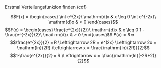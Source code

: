 Erstmal Verteilungsfunktion finden (cdf)

$$F(x) = \begin{cases}
    \int e^{2x}\ \mathrm{d}x & x \leq 0
    \int e^{-2x}\ \mathrm{d}x & > 0
\end{cases}$$
$$F(x) = \begin{cases}
    \frac{e^{2x}}{2}}\ \mathrm{d}x & x \leq 0
    1 - \frac{e^{-2x}}{2}\ \mathrm{d}x & > 0
\end{cases}$$
$F(x) = R \Rightarrow$
$$\frac{e^{2x}}{2} = R \Leftrightarrow 2R = e^{2x} \Leftrightarrow 2x = \mathrm{ln}(2R) \Leftrightarrow x = \frac{\mathrm{ln}(2R)}{2}$$
$$1-\frac{e^{2x}}{2} = R \Leftrightarrow x = :\frac{\mathrm{ln}(-2R+2)}{2}$$
